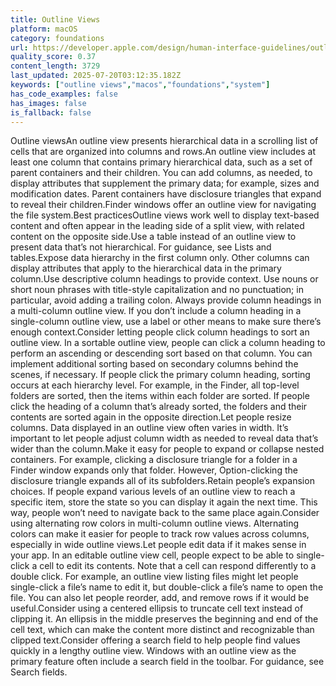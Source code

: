 ```yaml
---
title: Outline Views
platform: macOS
category: foundations
url: https://developer.apple.com/design/human-interface-guidelines/outline-views
quality_score: 0.37
content_length: 3729
last_updated: 2025-07-20T03:12:35.182Z
keywords: ["outline views","macos","foundations","system"]
has_code_examples: false
has_images: false
is_fallback: false
---
```


Outline viewsAn outline view presents hierarchical data in a scrolling list of cells that are organized into columns and rows.An outline view includes at least one column that contains primary hierarchical data, such as a set of parent containers and their children. You can add columns, as needed, to display attributes that supplement the primary data; for example, sizes and modification dates. Parent containers have disclosure triangles that expand to reveal their children.Finder windows offer an outline view for navigating the file system.Best practicesOutline views work well to display text-based content and often appear in the leading side of a split view, with related content on the opposite side.Use a table instead of an outline view to present data that’s not hierarchical. For guidance, see Lists and tables.Expose data hierarchy in the first column only. Other columns can display attributes that apply to the hierarchical data in the primary column.Use descriptive column headings to provide context. Use nouns or short noun phrases with title-style capitalization and no punctuation; in particular, avoid adding a trailing colon. Always provide column headings in a multi-column outline view. If you don’t include a column heading in a single-column outline view, use a label or other means to make sure there’s enough context.Consider letting people click column headings to sort an outline view. In a sortable outline view, people can click a column heading to perform an ascending or descending sort based on that column. You can implement additional sorting based on secondary columns behind the scenes, if necessary. If people click the primary column heading, sorting occurs at each hierarchy level. For example, in the Finder, all top-level folders are sorted, then the items within each folder are sorted. If people click the heading of a column that’s already sorted, the folders and their contents are sorted again in the opposite direction.Let people resize columns. Data displayed in an outline view often varies in width. It’s important to let people adjust column width as needed to reveal data that’s wider than the column.Make it easy for people to expand or collapse nested containers. For example, clicking a disclosure triangle for a folder in a Finder window expands only that folder. However, Option-clicking the disclosure triangle expands all of its subfolders.Retain people’s expansion choices. If people expand various levels of an outline view to reach a specific item, store the state so you can display it again the next time. This way, people won’t need to navigate back to the same place again.Consider using alternating row colors in multi-column outline views. Alternating colors can make it easier for people to track row values across columns, especially in wide outline views.Let people edit data if it makes sense in your app. In an editable outline view cell, people expect to be able to single-click a cell to edit its contents. Note that a cell can respond differently to a double click. For example, an outline view listing files might let people single-click a file’s name to edit it, but double-click a file’s name to open the file. You can also let people reorder, add, and remove rows if it would be useful.Consider using a centered ellipsis to truncate cell text instead of clipping it. An ellipsis in the middle preserves the beginning and end of the cell text, which can make the content more distinct and recognizable than clipped text.Consider offering a search field to help people find values quickly in a lengthy outline view. Windows with an outline view as the primary feature often include a search field in the toolbar. For guidance, see Search fields.